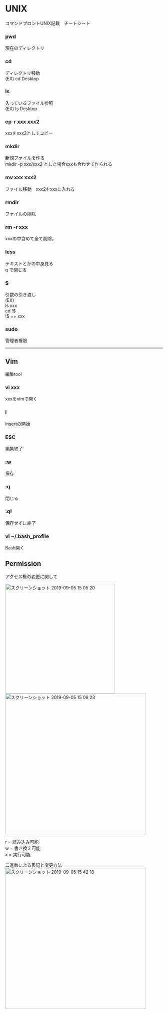 # UNIX
コマンドプロントUNIX記載　チートシート


### pwd
現在のディレクトリ  

### cd  
ディレクトリ移動  
(EX) cd Desktop  

### ls  
入っているファイル参照  
(EX) ls Desktop  

### cp-r xxx xxx2  
xxxをxxx2としてコピー  

### mkdir  
新規ファイルを作る  
mkdir -p xxx/xxx2 とした場合xxxも合わせて作られる  

### mv xxx xxx2  
ファイル移動　xxx2をxxxに入れる  

### rmdir  
ファイルの削除  

### rm -r xxx  
xxxの中含めて全て削除。  

### less  
テキストとかの中身見る  
q で閉じる  

### $  
引数の引き渡し  
(EX)  
ls xxx  
cd !$  
!$ == xxx  

### sudo  
管理者権限  


***

## Vim 
編集tool

### vi xxx  
xxxをvimで開く

### i  
insertの開始  

### ESC  
編集終了  

### :w  
保存  

### :q  
閉じる  

### :q!  
保存せずに終了  

### vi ~/.bash_profile  
Bash開く　

## Permission 

アクセス権の変更に関して  

<img width="350" alt="スクリーンショット 2019-09-05 15 05 20" src="https://user-images.githubusercontent.com/43961147/64316126-e143e500-cfee-11e9-96ff-96414e9b5b3b.png">

<img width="450" alt="スクリーンショット 2019-09-05 15 06 23" src="https://user-images.githubusercontent.com/43961147/64316128-e143e500-cfee-11e9-9ef9-ed2df12fd33f.png">

r = 読み込み可能  
w = 書き換え可能  
x = 実行可能  

二進数による表記と変更方法  
<img width="450" alt="スクリーンショット 2019-09-05 15 42 18" src="https://user-images.githubusercontent.com/43961147/64317872-cfb10c00-cff3-11e9-8fbe-0bf9ac8dbc87.png">
